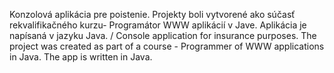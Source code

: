 Konzolová aplikácia pre poistenie.
Projekty boli vytvorené ako súčasť rekvalifikačného kurzu- Programátor WWW aplikácií v Jave.
Aplikácia je napísaná v jazyku Java.
/
Console application for insurance purposes.
The project was created as part of a course - Programmer of WWW applications in Java.
The app is written in Java.
